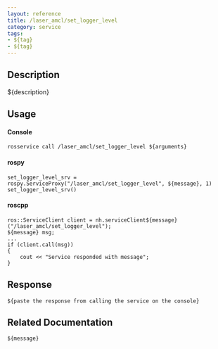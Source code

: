 ```yaml
---
layout: reference
title: /laser_amcl/set_logger_level
category: service
tags: 
- ${tag} 
- ${tag}
---
```


## Description
${description}

## Usage
#### Console
```
rosservice call /laser_amcl/set_logger_level ${arguments}
```

#### rospy
```
set_logger_level_srv = rospy.ServiceProxy("/laser_amcl/set_logger_level", ${message}, 1)
set_logger_level_srv()
```

#### roscpp
```
ros::ServiceClient client = nh.serviceClient${message}("/laser_amcl/set_logger_level");
${message} msg;
...
if (client.call(msg))
{
    cout << "Service responded with message";
}
```

## Response
```
${paste the response from calling the service on the console}
```

## Related Documentation
``${message}``  